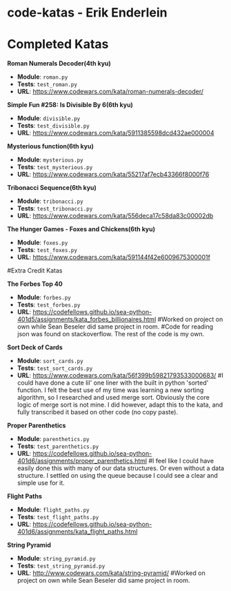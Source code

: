 # code-katas - Erik Enderlein

# Completed Katas

**Roman Numerals Decoder(4th kyu)**

- **Module**: `roman.py`
- **Tests**: `test_roman.py`
- **URL**: https://www.codewars.com/kata/roman-numerals-decoder/

**Simple Fun #258: Is Divisible By 6(6th kyu)**

- **Module**: `divisible.py`
- **Tests**: `test_divisible.py`
- **URL**: https://www.codewars.com/kata/5911385598dcd432ae000004

**Mysterious function(6th kyu)**

- **Module**: `mysterious.py`
- **Tests**: `test_mysterious.py`
- **URL**: https://www.codewars.com/kata/55217af7ecb43366f8000f76

**Tribonacci Sequence(6th kyu)**

- **Module**: `tribonacci.py`
- **Tests**: `test_tribonacci.py`
- **URL**: https://www.codewars.com/kata/556deca17c58da83c00002db

**The Hunger Games - Foxes and Chickens(6th kyu)**

- **Module**: `foxes.py`
- **Tests**: `test_foxes.py`
- **URL**: https://www.codewars.com/kata/591144f42e6009675300001f


#Extra Credit Katas

**The Forbes Top 40**

- **Module**: `forbes.py`
- **Tests**: `test_forbes.py`
- **URL**: https://codefellows.github.io/sea-python-401d5/assignments/kata_forbes_billionaires.html
    #Worked on project on own while Sean Beseler did same project in room. 
    #Code for reading json was found on stackoverflow. The rest of the code is my own.

**Sort Deck of Cards**

- **Module**: `sort_cards.py`
- **Tests**: `test_sort_cards.py`
- **URL**: https://www.codewars.com/kata/56f399b59821793533000683/
    #I could have done a cute lil' one liner with the built in python 'sorted' function. I felt the best use of my time was learning a new sorting algorithm, so I researched and used merge sort. Obviously the core logic of merge sort is not mine. I did however, adapt this to the kata, and fully transcribed it based on other code (no copy paste).

**Proper Parenthetics**

- **Module**: `parenthetics.py`
- **Tests**: `test_parenthetics.py`
- **URL**: https://codefellows.github.io/sea-python-401d6/assignments/proper_parenthetics.html
    #I feel like I could have easily done this with many of our data structures. Or even without a data structure. I settled on using the queue because I could see a clear and simple use for it.


**Flight Paths**

- **Module**: `flight_paths.py`
- **Tests**: `test_flight_paths.py`
- **URL**: https://codefellows.github.io/sea-python-401d6/assignments/kata_flight_paths.html

**String Pyramid**

- **Module**: `string_pyramid.py`
- **Tests**: `test_string_pyramid.py`
- **URL**: http://www.codewars.com/kata/string-pyramid/
    #Worked on project on own while Sean Beseler did same project in room. 


